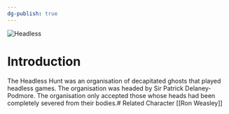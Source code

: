 ```yaml
---
dg-publish: true
---
```

![Headless](http://rxbg5ysja.bkt.gdipper.com/Headless.png)
# Introduction
The Headless Hunt was an organisation of decapitated ghosts that played headless games. The organisation was headed by Sir Patrick Delaney-Podmore. The organisation only accepted those whose heads had been completely severed from their bodies.# Related Character
[[Ron Weasley]]
